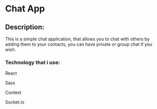 # Chat App

## Description:

This is a simple chat application, that allows you to chat with
others by adding them to your contacts, you can have private or
group chat if you wish.

### Technology that i use:

React

Sass

Context

Socket.io


